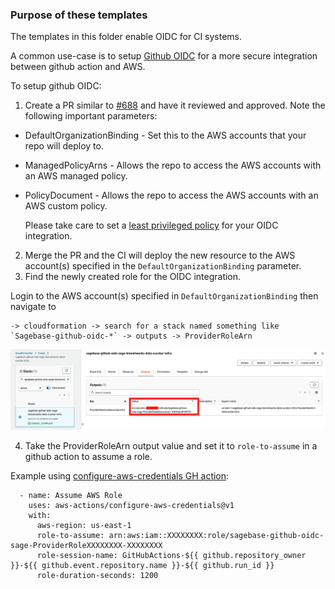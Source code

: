 ### Purpose of these templates

The templates in this folder enable OIDC for CI systems.

A common use-case is to setup [Github OIDC](https://docs.github.com/en/actions/deployment/security-hardening-your-deployments/configuring-openid-connect-in-amazon-web-services)
for a more secure integration between github action and AWS.

To setup github OIDC:
1. Create a PR similar to [#688](https://github.com/Sage-Bionetworks-IT/organizations-infra/pull/688)
and have it reviewed and approved. Note the following important parameters:
* DefaultOrganizationBinding - Set this to the AWS accounts that your repo will deploy to.
* ManagedPolicyArns - Allows the repo to access the AWS accounts with an AWS managed policy.
* PolicyDocument - Allows the repo to access the AWS accounts with an AWS custom policy.

  Please take care to set a [least privileged policy](https://csrc.nist.gov/glossary/term/least_privilege) for your OIDC integration.

2. Merge the PR and the CI will deploy the new resource to the AWS account(s) specified in the `DefaultOrganizationBinding` parameter.
3. Find the newly created role for the OIDC integration.

Login to the AWS account(s) specified in `DefaultOrganizationBinding` then navigate to
```
-> cloudformation -> search for a stack named something like `Sagebase-github-oidc-*` -> outputs -> ProviderRoleArn
```

![Cloudformation ProviderRoleArn value](aws-console-oidc-provider-role.png)

4. Take the ProviderRoleArn output value and set it to `role-to-assume`
in a github action to assume a role.

Example using [configure-aws-credentials GH action](https://github.com/aws-actions/configure-aws-credentials):
```
  - name: Assume AWS Role
    uses: aws-actions/configure-aws-credentials@v1
    with:
      aws-region: us-east-1
      role-to-assume: arn:aws:iam::XXXXXXXX:role/sagebase-github-oidc-sage-ProviderRoleXXXXXXXX-XXXXXXXX
      role-session-name: GitHubActions-${{ github.repository_owner }}-${{ github.event.repository.name }}-${{ github.run_id }}
      role-duration-seconds: 1200
```
